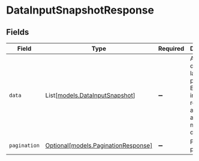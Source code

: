 # DataInputSnapshotResponse


## Fields

| Field                                                                                                                         | Type                                                                                                                          | Required                                                                                                                      | Description                                                                                                                   |
| ----------------------------------------------------------------------------------------------------------------------------- | ----------------------------------------------------------------------------------------------------------------------------- | ----------------------------------------------------------------------------------------------------------------------------- | ----------------------------------------------------------------------------------------------------------------------------- |
| `data`                                                                                                                        | List[[models.DataInputSnapshot](../models/datainputsnapshot.md)]                                                              | :heavy_minus_sign:                                                                                                            | An array of data inputs' latest data points. Each object in the array represents a data input and its most recent data point. |
| `pagination`                                                                                                                  | [Optional[models.PaginationResponse]](../models/paginationresponse.md)                                                        | :heavy_minus_sign:                                                                                                            | Pagination parameters.                                                                                                        |
